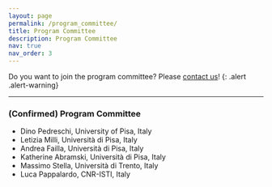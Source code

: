 ```yaml
---
layout: page
permalink: /program_committee/
title: Program Committee
description: Program Committee
nav: true
nav_order: 3
---
```


Do you want to join the program committee? Please <a href="mailto:mind-meets-media-workshop@googlegroups.com
">contact us</a>!
{: .alert .alert-warning}

<hr>

### (Confirmed) Program Committee

<ul>
    <li>Dino Pedreschi, University of Pisa, Italy</li>
    <li>Letizia Milli, Università di Pisa, Italy</li>
    <li>Andrea Failla, Università di Pisa, Italy</li>
    <li>Katherine Abramski, Università di Pisa, Italy</li>
    <li>Massimo Stella, Università di Trento, Italy</li>
    <li>Luca Pappalardo, CNR-ISTI, Italy</li>
   <!-- <li>Matteo Cinelli, Sapienza University of Rome, Italy</li>
    <li>Alessandro Galeazzi, Università Ca Foscari, Italy</li>
    
    <li>Rémy Cazabet, University of Lyon, France</li>
    <li>Matthew DeVerna, Indiana University Bloomington, US</li>
    <li>Michele Coscia,	University of Copenhagen, Denmark</li>
    <li>Yoed Kenett, Israel Institute of Technology, Israel</li>
    <li>Szymon Talaga, University of Warsaw, Poland</li>
    <li>Onur Varol, Sabanci University, Turkey</li>
    <li>Rajesh Sharma, University of Tartu, Estonia</li>
    <li>Matteo Magnani	University of Uppsala, Sweden</li>
    <li>Diego R. Amancio, Universitade de Sao Paulo, Brazil</li>
    <li>Carlos Henrique Gomes Ferreira, Universidade Federal de Ouro Preto, Brazil</li>
    <li>Arnab K. Sarker, MIT, USs</li> -->
</ul>

<hr>